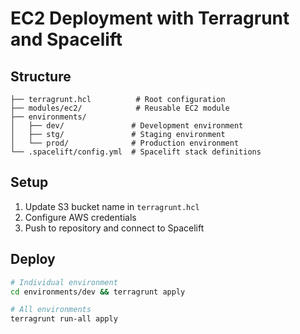 # EC2 Deployment with Terragrunt and Spacelift

## Structure
```
├── terragrunt.hcl          # Root configuration
├── modules/ec2/            # Reusable EC2 module
├── environments/
│   ├── dev/               # Development environment
│   ├── stg/               # Staging environment
│   └── prod/              # Production environment
└── .spacelift/config.yml  # Spacelift stack definitions
```

## Setup
1. Update S3 bucket name in `terragrunt.hcl`
2. Configure AWS credentials
3. Push to repository and connect to Spacelift

## Deploy
```bash
# Individual environment
cd environments/dev && terragrunt apply

# All environments
terragrunt run-all apply
```
